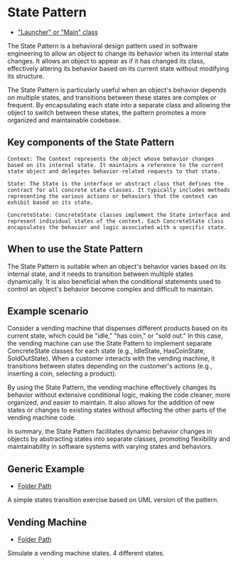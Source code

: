 # State Pattern

- ["Launcher" or "Main" class](./src/main/java/it/gb/StatePattern.java)

The State Pattern is a behavioral design pattern used in software engineering to allow an object to change its behavior when its internal state changes. It allows an object to appear as if it has changed its class, effectively altering its behavior based on its current state without modifying its structure.

The State Pattern is particularly useful when an object's behavior depends on multiple states, and transitions between these states are complex or frequent. By encapsulating each state into a separate class and allowing the object to switch between these states, the pattern promotes a more organized and maintainable codebase.

## Key components of the State Pattern

    Context: The Context represents the object whose behavior changes based on its internal state. It maintains a reference to the current state object and delegates behavior-related requests to that state.

    State: The State is the interface or abstract class that defines the contract for all concrete state classes. It typically includes methods representing the various actions or behaviors that the context can exhibit based on its state.

    ConcreteState: ConcreteState classes implement the State interface and represent individual states of the context. Each ConcreteState class encapsulates the behavior and logic associated with a specific state.

## When to use the State Pattern

The State Pattern is suitable when an object's behavior varies based on its internal state, and it needs to transition between multiple states dynamically. It is also beneficial when the conditional statements used to control an object's behavior become complex and difficult to maintain.

## Example scenario

Consider a vending machine that dispenses different products based on its current state, which could be "idle," "has coin," or "sold out." In this case, the vending machine can use the State Pattern to implement separate ConcreteState classes for each state (e.g., IdleState, HasCoinState, SoldOutState). When a customer interacts with the vending machine, it transitions between states depending on the customer's actions (e.g., inserting a coin, selecting a product).

By using the State Pattern, the vending machine effectively changes its behavior without extensive conditional logic, making the code cleaner, more organized, and easier to maintain. It also allows for the addition of new states or changes to existing states without affecting the other parts of the vending machine code.

In summary, the State Pattern facilitates dynamic behavior changes in objects by abstracting states into separate classes, promoting flexibility and maintainability in software systems with varying states and behaviors.

## Generic Example

- [Folder Path](./src/main/java/it/gb/generic)

A simple states transition exercise based on UML version of the pattern.

## Vending Machine

- [Folder Path](./src/main/java/it/gb/vendingMachine/)

Simulate a vending machine states. 4 different states.

